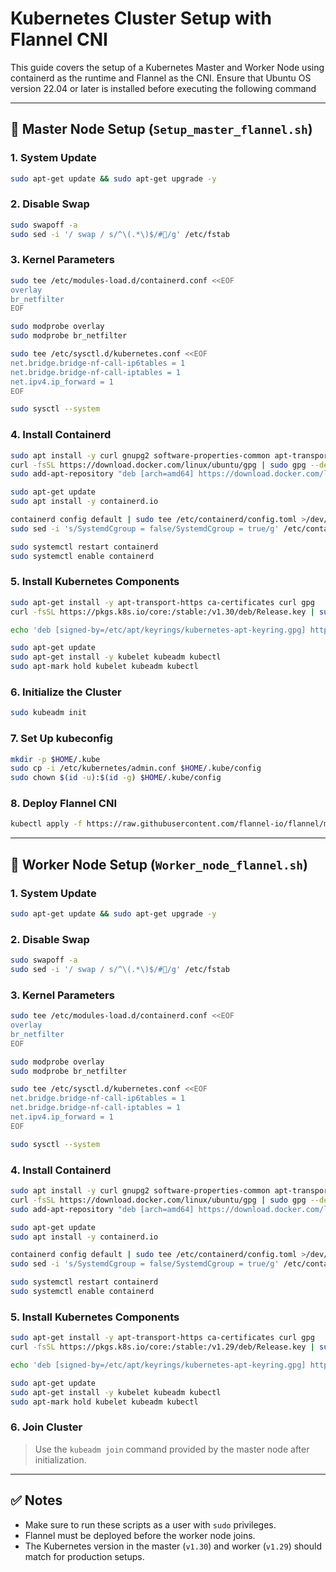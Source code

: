 
# Kubernetes Cluster Setup with Flannel CNI

This guide covers the setup of a Kubernetes Master and Worker Node using containerd as the runtime and Flannel as the CNI. Ensure that Ubuntu OS version 22.04 or later is installed before executing the following command

---

## 🚀 Master Node Setup (`Setup_master_flannel.sh`)

### 1. System Update
```bash
sudo apt-get update && sudo apt-get upgrade -y
```

### 2. Disable Swap
```bash
sudo swapoff -a
sudo sed -i '/ swap / s/^\(.*\)$/#/g' /etc/fstab
```

### 3. Kernel Parameters
```bash
sudo tee /etc/modules-load.d/containerd.conf <<EOF
overlay
br_netfilter
EOF

sudo modprobe overlay
sudo modprobe br_netfilter

sudo tee /etc/sysctl.d/kubernetes.conf <<EOF
net.bridge.bridge-nf-call-ip6tables = 1
net.bridge.bridge-nf-call-iptables = 1
net.ipv4.ip_forward = 1
EOF

sudo sysctl --system
```

### 4. Install Containerd
```bash
sudo apt install -y curl gnupg2 software-properties-common apt-transport-https ca-certificates
curl -fsSL https://download.docker.com/linux/ubuntu/gpg | sudo gpg --dearmour -o /etc/apt/trusted.gpg.d/docker.gpg
sudo add-apt-repository "deb [arch=amd64] https://download.docker.com/linux/ubuntu $(lsb_release -cs) stable"

sudo apt-get update
sudo apt install -y containerd.io

containerd config default | sudo tee /etc/containerd/config.toml >/dev/null 2>&1
sudo sed -i 's/SystemdCgroup = false/SystemdCgroup = true/g' /etc/containerd/config.toml

sudo systemctl restart containerd
sudo systemctl enable containerd
```

### 5. Install Kubernetes Components
```bash
sudo apt-get install -y apt-transport-https ca-certificates curl gpg
curl -fsSL https://pkgs.k8s.io/core:/stable:/v1.30/deb/Release.key | sudo gpg --dearmor -o /etc/apt/keyrings/kubernetes-apt-keyring.gpg

echo 'deb [signed-by=/etc/apt/keyrings/kubernetes-apt-keyring.gpg] https://pkgs.k8s.io/core:/stable:/v1.30/deb/ /' | sudo tee /etc/apt/sources.list.d/kubernetes.list

sudo apt-get update
sudo apt-get install -y kubelet kubeadm kubectl
sudo apt-mark hold kubelet kubeadm kubectl
```

### 6. Initialize the Cluster
```bash
sudo kubeadm init
```

### 7. Set Up kubeconfig
```bash
mkdir -p $HOME/.kube
sudo cp -i /etc/kubernetes/admin.conf $HOME/.kube/config
sudo chown $(id -u):$(id -g) $HOME/.kube/config
```

### 8. Deploy Flannel CNI
```bash
kubectl apply -f https://raw.githubusercontent.com/flannel-io/flannel/master/Documentation/kube-flannel.yml
```

---

## 👷 Worker Node Setup (`Worker_node_flannel.sh`)

### 1. System Update
```bash
sudo apt-get update && sudo apt-get upgrade -y
```

### 2. Disable Swap
```bash
sudo swapoff -a
sudo sed -i '/ swap / s/^\(.*\)$/#/g' /etc/fstab
```

### 3. Kernel Parameters
```bash
sudo tee /etc/modules-load.d/containerd.conf <<EOF
overlay
br_netfilter
EOF

sudo modprobe overlay
sudo modprobe br_netfilter

sudo tee /etc/sysctl.d/kubernetes.conf <<EOF
net.bridge.bridge-nf-call-ip6tables = 1
net.bridge.bridge-nf-call-iptables = 1
net.ipv4.ip_forward = 1
EOF

sudo sysctl --system
```

### 4. Install Containerd
```bash
sudo apt install -y curl gnupg2 software-properties-common apt-transport-https ca-certificates
curl -fsSL https://download.docker.com/linux/ubuntu/gpg | sudo gpg --dearmour -o /etc/apt/trusted.gpg.d/docker.gpg
sudo add-apt-repository "deb [arch=amd64] https://download.docker.com/linux/ubuntu $(lsb_release -cs) stable"

sudo apt-get update
sudo apt install -y containerd.io

containerd config default | sudo tee /etc/containerd/config.toml >/dev/null 2>&1
sudo sed -i 's/SystemdCgroup = false/SystemdCgroup = true/g' /etc/containerd/config.toml

sudo systemctl restart containerd
sudo systemctl enable containerd
```

### 5. Install Kubernetes Components
```bash
sudo apt-get install -y apt-transport-https ca-certificates curl gpg
curl -fsSL https://pkgs.k8s.io/core:/stable:/v1.29/deb/Release.key | sudo gpg --dearmor -o /etc/apt/keyrings/kubernetes-apt-keyring.gpg

echo 'deb [signed-by=/etc/apt/keyrings/kubernetes-apt-keyring.gpg] https://pkgs.k8s.io/core:/stable:/v1.29/deb/ /' | sudo tee /etc/apt/sources.list.d/kubernetes.list

sudo apt-get update
sudo apt-get install -y kubelet kubeadm kubectl
sudo apt-mark hold kubelet kubeadm kubectl
```

### 6. Join Cluster
> Use the `kubeadm join` command provided by the master node after initialization.

---

## ✅ Notes

- Make sure to run these scripts as a user with `sudo` privileges.
- Flannel must be deployed before the worker node joins.
- The Kubernetes version in the master (`v1.30`) and worker (`v1.29`) should match for production setups.
